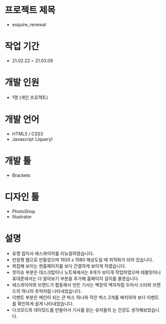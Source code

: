# 프로젝트 제목
  - esquire_renewal

# 작업 기간
  - 21.02.22 ~ 21.03.09

# 개발 인원
  - 1명 (개인 프로젝트)

# 개발 언어
  - HTML5 / CSS3
  - Javascript (Jquery)
  
# 개발 툴
  - Brackets
  
# 디자인 툴
  - PhotoShop
  - Illustrator
  
# 설명
  - 유명 잡지사 에스콰이어를 리뉴얼하였습니다.
  - 반응형 웹으로 만들었으며 1920 x 1080 해상도일 때 최적화가 되어 있습니다.
  - 복잡해 보이는 현홈페이지를 보다 간결하게 보이게 하였습니다.
  - 핫이슈 부분은 데스크탑이나 노트북에서는 8개가 보이게 작업하였으며 테블릿이나 휴대폰에서는 더 알아보기 부분을 추가해 홈페이지 길이를 줄였습니다.
  - 에스콰이어와 브랜드가 합동해서 만든 기사는 벽장의 액자처럼 두어서 스타와 브랜드의 하나의 추억처럼 나타내었습니다.
  - 이벤트 부분은 메인이 되는 큰 박스 하나와 작은 박스 2개를 배치하여 보다 이벤트를 확인하게 쉽게 나타내었습니다.
  - 다크모드와 데이모드를 만들어서 기사를 읽는 유저들의 눈 건강도 생각해보았습니다.
